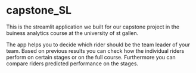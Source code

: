 # capstone_SL

This is the streamlit application we built for our capstone project in the buiness analytics course at the university of st gallen. 

The app helps you to decide which rider should be the team leader of your team. Based on previous results you can check how the individual riders perform on certain stages or on the full course. Furthermore you can compare riders predicted performance on the stages.

